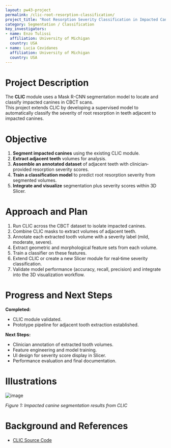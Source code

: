 ```yaml
---
layout: pw43-project
permalink: /clic-root-resorption-classification/
project_title: "Root Resorption Severity Classification in Impacted Canine Cases Using CLIC"
category: Segmentation / Classification
key_investigators:
- name: Enzo Tulissi
  affiliation: University of Michigan
  country: USA
- name: Lucia Cevidanes
  affiliation: University of Michigan
  country: USA
---
```


# Project Description

The **CLIC** module uses a Mask R-CNN segmentation model to locate and classify impacted canines in CBCT scans.  
This project extends CLIC by developing a supervised model to automatically classify the severity of root resorption in teeth adjacent to impacted canines.

# Objective

1. **Segment impacted canines** using the existing CLIC module.  
2. **Extract adjacent teeth** volumes for analysis.  
3. **Assemble an annotated dataset** of adjacent teeth with clinician‐provided resorption severity scores.  
4. **Train a classification model** to predict root resorption severity from segmented volumes.  
5. **Integrate and visualize** segmentation plus severity scores within 3D Slicer.

# Approach and Plan

1. Run CLIC across the CBCT dataset to isolate impacted canines.  
2. Combine CLIC masks to extract volumes of adjacent teeth.  
3. Annotate each extracted tooth volume with a severity label (mild, moderate, severe).  
4. Extract geometric and morphological feature sets from each volume.  
5. Train a classifier on these features.  
6. Extend CLIC or create a new Slicer module for real‐time severity classification.  
7. Validate model performance (accuracy, recall, precision) and integrate into the 3D visualization workflow.

# Progress and Next Steps

**Completed:**
- CLIC module validated.  
- Prototype pipeline for adjacent tooth extraction established.

**Next Steps:**
- Clinician annotation of extracted tooth volumes.  
- Feature engineering and model training.  
- UI design for severity score display in Slicer.  
- Performance evaluation and final documentation.

# Illustrations

![image](https://github.com/user-attachments/assets/6f588a90-3e77-440c-b5c9-9ef0c9550150)

*Figure 1: Impacted canine segmentation results from CLIC*

# Background and References

- [CLIC Source Code](https://github.com/DCBIA-OrthoLab/SlicerAutomatedDentalTools/tree/main/CLIC)


